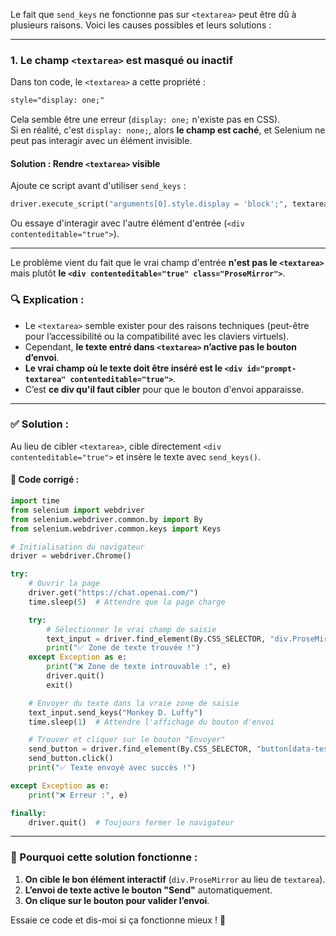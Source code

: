 Le fait que `send_keys` ne fonctionne pas sur `<textarea>` peut être dû à plusieurs raisons. Voici les causes possibles et leurs solutions :

---

### **1. Le champ `<textarea>` est masqué ou inactif**
Dans ton code, le `<textarea>` a cette propriété :
```html
style="display: one;"
```
Cela semble être une erreur (`display: one;` n'existe pas en CSS).  
Si en réalité, c'est `display: none;`, alors **le champ est caché**, et Selenium ne peut pas interagir avec un élément invisible.

#### **Solution : Rendre `<textarea>` visible**
Ajoute ce script avant d'utiliser `send_keys` :
```python
driver.execute_script("arguments[0].style.display = 'block';", textarea_element)
```
Ou essaye d'interagir avec l'autre élément d'entrée (`<div contenteditable="true">`).

---

Le problème vient du fait que le vrai champ d'entrée **n'est pas le `<textarea>`** mais plutôt **le `<div contenteditable="true" class="ProseMirror">`**.  

### 🔍 Explication :
- Le `<textarea>` semble exister pour des raisons techniques (peut-être pour l’accessibilité ou la compatibilité avec les claviers virtuels).
- Cependant, **le texte entré dans `<textarea>` n’active pas le bouton d’envoi**.
- **Le vrai champ où le texte doit être inséré est le `<div id="prompt-textarea" contenteditable="true">`**.
- C’est **ce div qu'il faut cibler** pour que le bouton d'envoi apparaisse.

---

### ✅ Solution :
Au lieu de cibler `<textarea>`, cible directement `<div contenteditable="true">` et insère le texte avec `send_keys()`.

#### 🔹 Code corrigé :
```python
import time
from selenium import webdriver
from selenium.webdriver.common.by import By
from selenium.webdriver.common.keys import Keys

# Initialisation du navigateur
driver = webdriver.Chrome()

try:
    # Ouvrir la page
    driver.get("https://chat.openai.com/")
    time.sleep(5)  # Attendre que la page charge

    try:
        # Sélectionner le vrai champ de saisie
        text_input = driver.find_element(By.CSS_SELECTOR, "div.ProseMirror")
        print("✅ Zone de texte trouvée !")
    except Exception as e:
        print("❌ Zone de texte introuvable :", e)
        driver.quit()
        exit()

    # Envoyer du texte dans la vraie zone de saisie
    text_input.send_keys("Monkey D. Luffy")
    time.sleep(1)  # Attendre l'affichage du bouton d'envoi

    # Trouver et cliquer sur le bouton "Envoyer"
    send_button = driver.find_element(By.CSS_SELECTOR, "button[data-testid='send-button']")
    send_button.click()
    print("✅ Texte envoyé avec succès !")

except Exception as e:
    print("❌ Erreur :", e)

finally:
    driver.quit()  # Toujours fermer le navigateur
```

---

### 🎯 Pourquoi cette solution fonctionne :
1. **On cible le bon élément interactif** (`div.ProseMirror` au lieu de `textarea`).
2. **L’envoi de texte active le bouton "Send"** automatiquement.
3. **On clique sur le bouton pour valider l’envoi**.

Essaie ce code et dis-moi si ça fonctionne mieux ! 🚀